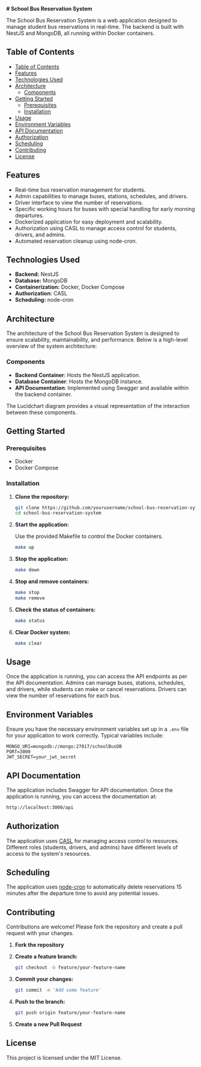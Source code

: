 **# School Bus Reservation System**

The School Bus Reservation System is a web application designed to manage student bus reservations in real-time. The backend is built with NestJS and MongoDB, all running within Docker containers.

## Table of Contents

- [Table of Contents](#table-of-contents)
- [Features](#features)
- [Technologies Used](#technologies-used)
- [Architecture](#architecture)
  - [Components](#components)
- [Getting Started](#getting-started)
  - [Prerequisites](#prerequisites)
  - [Installation](#installation)
- [Usage](#usage)
- [Environment Variables](#environment-variables)
- [API Documentation](#api-documentation)
- [Authorization](#authorization)
- [Scheduling](#scheduling)
- [Contributing](#contributing)
- [License](#license)

## Features

- Real-time bus reservation management for students.
- Admin capabilities to manage buses, stations, schedules, and drivers.
- Driver interface to view the number of reservations.
- Specific working hours for buses with special handling for early morning departures.
- Dockerized application for easy deployment and scalability.
- Authorization using CASL to manage access control for students, drivers, and admins.
- Automated reservation cleanup using node-cron.

## Technologies Used

- **Backend:** NestJS
- **Database:** MongoDB
- **Containerization:** Docker, Docker Compose
- **Authorization:** CASL
- **Scheduling:** node-cron

## Architecture

The architecture of the School Bus Reservation System is designed to ensure scalability, maintainability, and performance. Below is a high-level overview of the system architecture:

### Components

- **Backend Container**: Hosts the NestJS application.
- **Database Container**: Hosts the MongoDB instance.
- **API Documentation**: Implemented using Swagger and available within the backend container.

The Lucidchart diagram provides a visual representation of the interaction between these components.

## Getting Started

### Prerequisites

- Docker
- Docker Compose

### Installation

1. **Clone the repository:**

   ```bash
   git clone https://github.com/yourusername/school-bus-reservation-system.git
   cd school-bus-reservation-system
   ```

2. **Start the application:**

   Use the provided Makefile to control the Docker containers.

   ```bash
   make up
   ```

3. **Stop the application:**

   ```bash
   make down
   ```

4. **Stop and remove containers:**

   ```bash
   make stop
   make remove
   ```

5. **Check the status of containers:**

   ```bash
   make status
   ```

6. **Clear Docker system:**

   ```bash
   make clear
   ```

## Usage

Once the application is running, you can access the API endpoints as per the API documentation. Admins can manage buses, stations, schedules, and drivers, while students can make or cancel reservations. Drivers can view the number of reservations for each bus.

## Environment Variables

Ensure you have the necessary environment variables set up in a `.env` file for your application to work correctly. Typical variables include:

```plaintext
MONGO_URI=mongodb://mongo:27017/schoolBusDB
PORT=3000
JWT_SECRET=your_jwt_secret
```

## API Documentation

The application includes Swagger for API documentation. Once the application is running, you can access the documentation at:

```bash
http://localhost:3000/api
```

## Authorization

The application uses [CASL](https://casl.js.org/) for managing access control to resources. Different roles (students, drivers, and admins) have different levels of access to the system's resources.

## Scheduling

The application uses [node-cron](https://www.npmjs.com/package/node-cron) to automatically delete reservations 15 minutes after the departure time to avoid any potential issues.

## Contributing

Contributions are welcome! Please fork the repository and create a pull request with your changes.

1. **Fork the repository**
2. **Create a feature branch:**

   ```bash
   git checkout -b feature/your-feature-name
   ```

3. **Commit your changes:**

   ```bash
   git commit -m 'Add some feature'
   ```

4. **Push to the branch:**

   ```bash
   git push origin feature/your-feature-name
   ```

5. **Create a new Pull Request**

## License

This project is licensed under the MIT License.